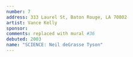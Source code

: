 ```yaml
---
number: 7
address: 333 Laurel St, Baton Rouge, LA 70802
artist: Vance Kelly
sponsor:
comments: replaced with mural #36
debuted: 2003
name: "SCIENCE: Neil deGrasse Tyson"
---
```

